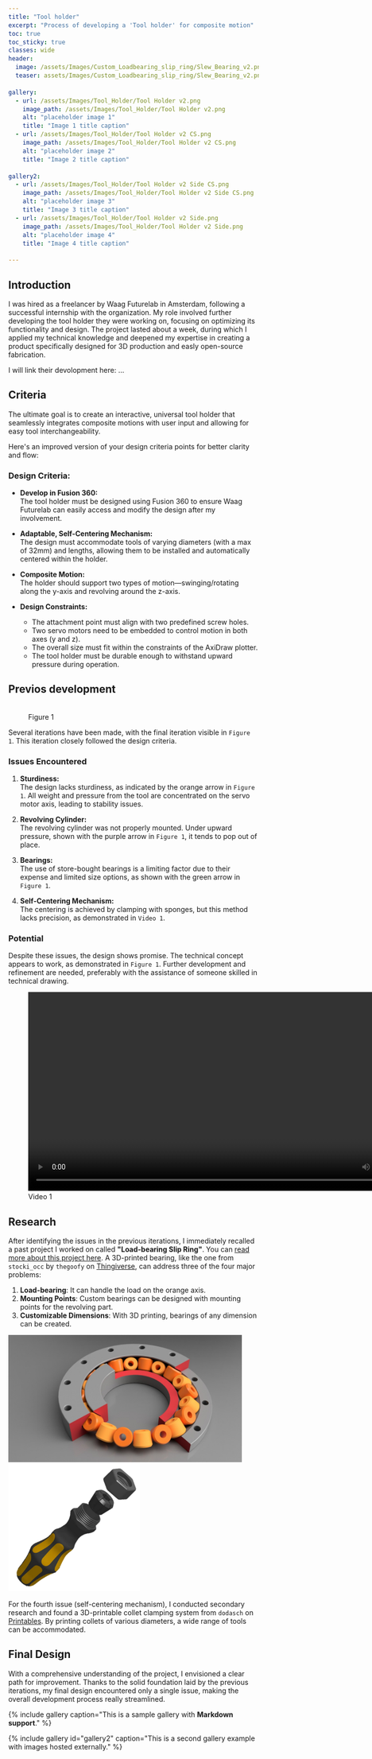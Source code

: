 ```yaml
---
title: "Tool holder"
excerpt: "Process of developing a 'Tool holder' for composite motion"
toc: true
toc_sticky: true
classes: wide
header:
  image: /assets/Images/Custom_Loadbearing_slip_ring/Slew_Bearing_v2.png
  teaser: assets/Images/Custom_Loadbearing_slip_ring/Slew_Bearing_v2.png

gallery:
  - url: /assets/Images/Tool_Holder/Tool Holder v2.png
    image_path: /assets/Images/Tool_Holder/Tool Holder v2.png
    alt: "placeholder image 1"
    title: "Image 1 title caption"
  - url: /assets/Images/Tool_Holder/Tool Holder v2 CS.png
    image_path: /assets/Images/Tool_Holder/Tool Holder v2 CS.png
    alt: "placeholder image 2"
    title: "Image 2 title caption"

gallery2:
  - url: /assets/Images/Tool_Holder/Tool Holder v2 Side CS.png
    image_path: /assets/Images/Tool_Holder/Tool Holder v2 Side CS.png
    alt: "placeholder image 3"
    title: "Image 3 title caption"
  - url: /assets/Images/Tool_Holder/Tool Holder v2 Side.png
    image_path: /assets/Images/Tool_Holder/Tool Holder v2 Side.png
    alt: "placeholder image 4"
    title: "Image 4 title caption"

---
```


## Introduction

I was hired as a freelancer by Waag Futurelab in Amsterdam, following a successful internship with the organization. My role involved further developing the tool holder they were working on, focusing on optimizing its functionality and design. The project lasted about a week, during which I applied my technical knowledge and deepened my expertise in creating a product specifically designed for 3D production and easly open-source fabrication.

I will link their devolopment here: ...

## Criteria 

The ultimate goal is to create an interactive, universal tool holder that seamlessly integrates composite motions with user input and allowing for easy tool interchangeability.

Here's an improved version of your design criteria points for better clarity and flow:

### Design Criteria:

* **Develop in Fusion 360:**<br>
 The tool holder must be designed using Fusion 360 to ensure Waag Futurelab can easily access and modify the design after my involvement.

* **Adaptable, Self-Centering Mechanism:** <br>
The design must accommodate tools of varying diameters (with a max of 32mm) and lengths, allowing them to be installed and automatically centered within the holder.

* **Composite Motion:** <br>
The holder should support two types of motion—swinging/rotating along the y-axis and revolving around the z-axis.

* **Design Constraints:**
  * The attachment point must align with two predefined screw holes.
  * Two servo motors need to be embedded to control motion in both axes (y and z).
  * The overall size must fit within the constraints of the AxiDraw plotter.
  * The tool holder must be durable enough to withstand upward pressure during operation.

## Previos development

<figure style="width: 400px" class="align-right">
  <img src="/assets/Images/Tool_Holder/Tool Holder v1.png" alt="">
  <figcaption>Figure 1</figcaption>
</figure> 

Several iterations have been made, with the final iteration visible in `Figure 1`. This iteration closely followed the design criteria.

### Issues Encountered

1. **Sturdiness:**<br>
The design lacks sturdiness, as indicated by the orange arrow in `Figure 1`. All weight and pressure from the tool are concentrated on the servo motor axis, leading to stability issues.

2. **Revolving Cylinder:** <br>
The revolving cylinder was not properly mounted. Under upward pressure, shown with the purple arrow in `Figure 1`, it tends to pop out of place.

3. **Bearings:** <br>
The use of store-bought bearings is a limiting factor due to their expense and limited size options, as shown with the green arrow in `Figure 1`.

4. **Self-Centering Mechanism:**<br>
The centering is achieved by clamping with sponges, but this method lacks precision, as demonstrated in `Video 1`.

### Potential 

Despite these issues, the design shows promise. The technical concept appears to work, as demonstrated in `Figure 1`. Further development and refinement are needed, preferably with the assistance of someone skilled in technical drawing.


<figure style="width: 800px" class="centre">
  <video width="800" controls loop>
    <source src="/assets/Images/Tool_Holder/revolving-tool-holder.mp4" type="video/mp4">
    Your browser does not support the video tag.
  </video>
  <figcaption>Video 1</figcaption>
</figure>

## Research

After identifying the issues in the previous iterations, I immediately recalled a past project I worked on called **"Load-bearing Slip Ring"**. You can [read more about this project here](https://www.sven-dekker.com/projects/Load-bearing%20slip%20ring//). A 3D-printed bearing, like the one from `stocki_occ` by `thegoofy` on [Thingiverse](https://www.thingiverse.com/thing:4665998), can address three of the four major problems:

1. **Load-bearing**: It can handle the load on the orange axis.
2. **Mounting Points**: Custom bearings can be designed with mounting points for the revolving part.
3. **Customizable Dimensions**: With 3D printing, bearings of any dimension can be created.

<p float="centre">
  <img src="/assets/Images/Custom_Loadbearing_slip_ring/Slew_Bearing.jpg" width="470" title="Figure 4"/>
  <img src="/assets/Images/Tool_Holder/Collet System v2.png" width="265"  title="Figure 5"/> 
</p>

For the fourth issue (self-centering mechanism), I conducted secondary research and found a 3D-printable collet clamping system from `dodasch` on [Printables](https://www.printables.com/model/109942-kraftform-tool-holder-collet-clamping-system). By printing collets of various diameters, a wide range of tools can be accommodated.

## Final Design

With a comprehensive understanding of the project, I envisioned a clear path for improvement. Thanks to the solid foundation laid by the previous iterations, my final design encountered only a single issue, making the overall development process really streamlined.

{% include gallery caption="This is a sample gallery with **Markdown support**." %}

{% include gallery id="gallery2" caption="This is a second gallery example with images hosted externally." %}









